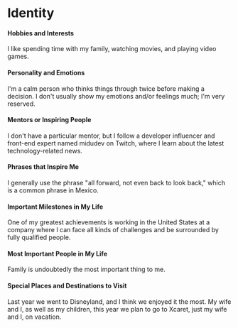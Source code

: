 # Identity

#### Hobbies and Interests
I like spending time with my family, watching movies, and playing video games.

#### Personality and Emotions
I'm a calm person who thinks things through twice before making a decision. I don't usually show my emotions and/or feelings much; I'm very reserved.

#### Mentors or Inspiring People
I don't have a particular mentor, but I follow a developer influencer and front-end expert named midudev on Twitch, where I learn about the latest technology-related news.

#### Phrases that Inspire Me
I generally use the phrase "all forward, not even back to look back," which is a common phrase in Mexico.

#### Important Milestones in My Life
One of my greatest achievements is working in the United States at a company where I can face all kinds of challenges and be surrounded by fully qualified people.

#### Most Important People in My Life
Family is undoubtedly the most important thing to me.

#### Special Places and Destinations to Visit
Last year we went to Disneyland, and I think we enjoyed it the most. My wife and I, as well as my children, this year we plan to go to Xcaret, just my wife and I, on vacation.
